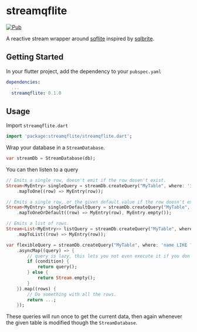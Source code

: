 # streamqflite

[![Pub](https://img.shields.io/pub/v/streamqflite.svg)]()

A reactive stream wrapper around [sqflite](https://github.com/tekartik/sqflite) inspired by
[sqlbrite](https://github.com/square/sqlbrite).

## Getting Started

In your flutter project, add the dependency to your `pubspec.yaml`

```yaml
dependencies:
  ...
  streamqflite: 0.1.0
```

## Usage

Import `streamqflite.dart`

```dart
import 'package:streamqflite/streamqflite.dart';
```

Wrap your database in a `StreamDatabase`.

```dart
var streamDb = StreamDatabase(db);
```

You can then listen to a query

```dart
// Emits a single row, doesn't emit if the row dosen't exist.
Stream<MyEntry> singleQuery = streamDb.createQuery("MyTable", where: 'id = ?', whereArgs: [id])
    .mapToOne((row) => MyEntry(row));

// Emits a single row, or the given default value if the row doesn't exist.
Stream<MyEntry> singleOrDefaultQuery = streamDb.createQuery("MyTable", where: 'id = ?', whereArgs: [id])
    .mapToOneOrDefault((row) => MyEntry(row), MyEntry.empty());

// Emits a list of rows.
Stream<List<MyEntry>> listQuery = streamDb.createQuery("MyTable", where: 'name LIKE ?', whereArgs: [query])
    .mapToList((row) => MyEntry(row));

var flexibleQuery = streamDb.createQuery("MyTable", where: 'name LIKE ?', whereArgs: [query])
    .asyncMap((query) => {
        // query is lazy, this lets you not even execute it if you don't need to.
        if (condition) {
            return query();
        } else {
            return Stream.empty();
        }
    }).map((rows) {
        // Do something with all the rows.
        return ...;
    });
```

These queries will run once to get the current data, then again whenever the given table is modified
though the `StreamDatabase`.
